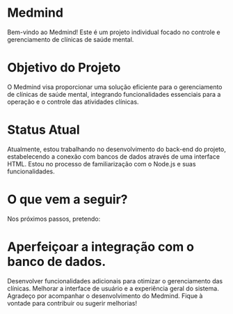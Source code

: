 # Medmind
Bem-vindo ao Medmind! Este é um projeto individual focado no controle e gerenciamento de clínicas de saúde mental.

# Objetivo do Projeto
O Medmind visa proporcionar uma solução eficiente para o gerenciamento de clínicas de saúde mental, integrando funcionalidades essenciais para a operação e o controle das atividades clínicas.

# Status Atual
Atualmente, estou trabalhando no desenvolvimento do back-end do projeto, estabelecendo a conexão com bancos de dados através de uma interface HTML. Estou no processo de familiarização com o Node.js e suas funcionalidades.

# O que vem a seguir?
Nos próximos passos, pretendo:

# Aperfeiçoar a integração com o banco de dados.
Desenvolver funcionalidades adicionais para otimizar o gerenciamento das clínicas.
Melhorar a interface de usuário e a experiência geral do sistema.
Agradeço por acompanhar o desenvolvimento do Medmind. Fique à vontade para contribuir ou sugerir melhorias!
